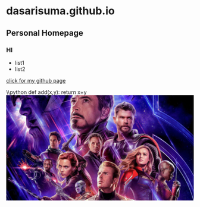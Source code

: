 # dasarisuma.github.io
## Personal Homepage
### HI
- list1
- list2

[click for my github page](https://dasarisuma.github.io/)

\\\python
def add(x,y):
    return x+y
<img src="avengers.jpg"> </img>
